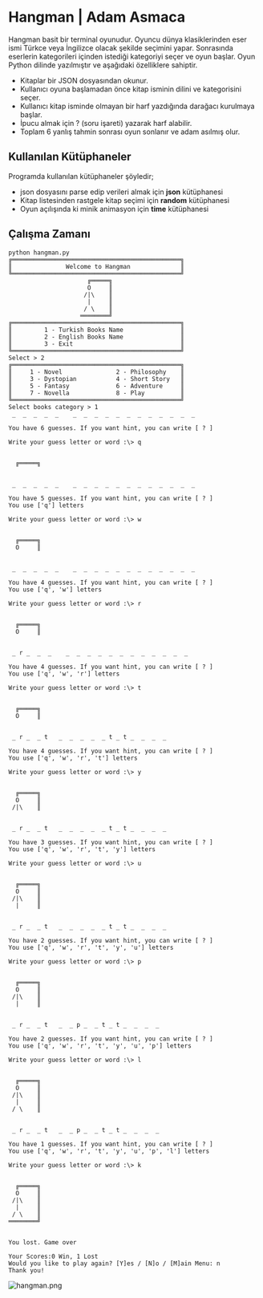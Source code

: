 # Hangman | Adam Asmaca

Hangman basit bir terminal oyunudur. Oyuncu dünya klasiklerinden eser ismi Türkce veya İngilizce olacak şekilde seçimini yapar. Sonrasında eserlerin kategorileri içinden istediği kategoriyi seçer ve oyun başlar. 
Oyun Python dilinde yazılmıştır ve aşağıdaki özelliklere sahiptir.

- Kitaplar bir JSON dosyasından okunur.
- Kullanıcı oyuna başlamadan önce kitap isminin dilini ve kategorisini seçer.
- Kullanıcı kitap isminde olmayan bir harf yazdığında darağacı kurulmaya başlar.
- İpucu almak için ? (soru işareti) yazarak harf alabilir.
- Toplam 6 yanlış tahmin sonrası oyun sonlanır ve adam asılmış olur.

## Kullanılan Kütüphaneler

Programda kullanılan kütüphaneler şöyledir;

- json dosyasını parse edip verileri almak için **json** kütüphanesi
- Kitap listesinden rastgele kitap seçimi için **random** kütüphanesi
- Oyun açılışında ki minik animasyon için **time** kütüphanesi

## Çalışma Zamanı

```
python hangman.py
╔═══════════════════════════════════════════════╗
║               Welcome to Hangman              ║
╚═══════════════════════════════════════════════╝
                      ╔═════╗
                      O     ║
                     /|\    ║
                      |     ║
                     / \    ║
                    ════════╝
╔═══════════════════════════════════════════════╗
║         1 - Turkish Books Name                ║
║         2 - English Books Name                ║
║         3 - Exit                              ║
╚═══════════════════════════════════════════════╝
Select > 2
╔═══════════════════════════════════════════════╗
║     1 - Novel               2 - Philosophy    ║
║     3 - Dystopian           4 - Short Story   ║
║     5 - Fantasy             6 - Adventure     ║
║     7 - Novella             8 - Play          ║
╚═══════════════════════════════════════════════╝
Select books category > 1
 _  _  _  _  _    _  _  _  _  _  _  _  _  _  _  _  _ 

You have 6 guesses. If you want hint, you can write [ ? ]

Write your guess letter or word :\> q


  ╔═════╗


 _  _  _  _  _    _  _  _  _  _  _  _  _  _  _  _  _

You have 5 guesses. If you want hint, you can write [ ? ]
You use ['q'] letters

Write your guess letter or word :\> w


  ╔═════╗
  O     ║


 _  _  _  _  _    _  _  _  _  _  _  _  _  _  _  _  _

You have 4 guesses. If you want hint, you can write [ ? ]
You use ['q', 'w'] letters

Write your guess letter or word :\> r


  ╔═════╗
  O     ║


 _ r _  _  _    _  _  _  _  _  _  _  _  _  _  _  _

You have 4 guesses. If you want hint, you can write [ ? ]
You use ['q', 'w', 'r'] letters

Write your guess letter or word :\> t


  ╔═════╗
  O     ║


 _ r _  _ t   _  _  _  _  _ t _ t _  _  _  _

You have 4 guesses. If you want hint, you can write [ ? ]
You use ['q', 'w', 'r', 't'] letters

Write your guess letter or word :\> y


  ╔═════╗
  O     ║
 /|\    ║


 _ r _  _ t   _  _  _  _  _ t _ t _  _  _  _

You have 3 guesses. If you want hint, you can write [ ? ]
You use ['q', 'w', 'r', 't', 'y'] letters

Write your guess letter or word :\> u


  ╔═════╗
  O     ║
 /|\    ║
  |     ║


 _ r _  _ t   _  _  _  _  _ t _ t _  _  _  _

You have 2 guesses. If you want hint, you can write [ ? ]
You use ['q', 'w', 'r', 't', 'y', 'u'] letters

Write your guess letter or word :\> p


  ╔═════╗
  O     ║
 /|\    ║
  |     ║


 _ r _  _ t   _  _ p _  _ t _ t _  _  _  _ 

You have 2 guesses. If you want hint, you can write [ ? ]
You use ['q', 'w', 'r', 't', 'y', 'u', 'p'] letters

Write your guess letter or word :\> l


  ╔═════╗
  O     ║
 /|\    ║
  |     ║
 / \    ║


 _ r _  _ t   _  _ p _  _ t _ t _  _  _  _

You have 1 guesses. If you want hint, you can write [ ? ]
You use ['q', 'w', 'r', 't', 'y', 'u', 'p', 'l'] letters

Write your guess letter or word :\> k


  ╔═════╗
  O     ║
 /|\    ║
  |     ║
 / \    ║
════════╝


You lost. Game over

Your Scores:0 Win, 1 Lost
Would you like to play again? [Y]es / [N]o / [M]ain Menu: n
Thank you!
```

![hangman.png](hangman.png)
